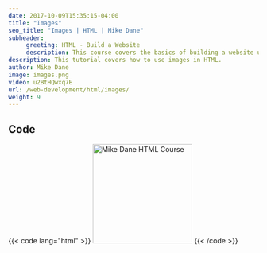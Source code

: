 ```yaml
---
date: 2017-10-09T15:35:15-04:00
title: "Images"
seo_title: "Images | HTML | Mike Dane"
subheader:
     greeting: HTML - Build a Website
     description: This course covers the basics of building a website using HTML. Work your way through the videos/articles and I'll teach you everything you need to know to create a basic website!
description: This tutorial covers how to use images in HTML.
author: Mike Dane
image: images.png
video: u2BtHQwxq7E
url: /web-development/html/images/
weight: 9
---
```


## Code

{{< code lang="html" >}}
<img src="http://www.mikedane.com/web-development/html/"
     alt="Mike Dane HTML Course"
     width="200">
{{< /code >}}